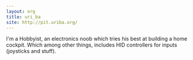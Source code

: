 ```yaml
---
layout: org
title: uri_ba
site: http://pit.uriba.org/
---
```

I'm a Hobbyist, an electronics noob which tries his best at building a home cockpit. Which among other things, includes HID controllers for inputs (joysticks and stuff).
